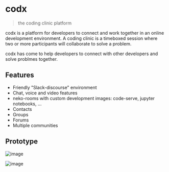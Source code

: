 # codx
> the coding clinic platform

codx is a platform for developers to connect and work together in an online development environment.
A coding clinic is a timeboxed session where two or more participants will collaborate to solve a problem.

codx has come to help developers to connect with other developers and solve problmes together.

## Features

* Friendly "Slack-discourse" environment
* Chat, voice and video features
* neko-rooms with custom development images: code-serve, jupyter notebooks, ...
* Contacts
* Groups
* Forums
* Multiple communities

## Prototype

![image](https://user-images.githubusercontent.com/767180/154649090-0f949467-c10c-43e6-9e6c-d82f6cf32f4c.png)


![image](https://user-images.githubusercontent.com/767180/151044544-247e071d-7cb9-4322-84b1-15fb90bc802e.png)
